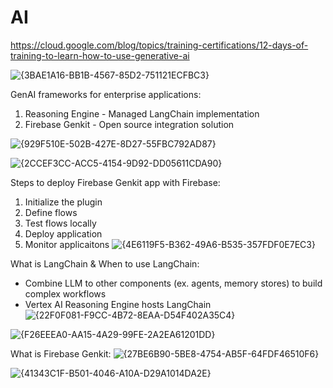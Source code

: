# AI 

https://cloud.google.com/blog/topics/training-certifications/12-days-of-training-to-learn-how-to-use-generative-ai

![{3BAE1A16-BB1B-4567-85D2-751121ECFBC3}](https://github.com/user-attachments/assets/ef4b5524-b6a9-4ac3-bf3a-c9474543c562)


GenAI frameworks for enterprise applications:
1) Reasoning Engine - Managed LangChain implementation
2) Firebase Genkit  - Open source integration solution

![{929F510E-502B-427E-8D27-55FBC792AD87}](https://github.com/user-attachments/assets/0022570b-e000-40ad-ad62-5ffeafb79c06)

![{2CCEF3CC-ACC5-4154-9D92-DD05611CDA90}](https://github.com/user-attachments/assets/daa7196d-4213-41e3-bd66-935b4a5707b3)

Steps to deploy Firebase Genkit app with Firebase:
1. Initialize the plugin
2. Define flows
3. Test flows locally
4. Deploy application
5. Monitor applicaitons
![{4E6119F5-B362-49A6-B535-357FDF0E7EC3}](https://github.com/user-attachments/assets/d322f58d-31e6-4556-95ae-2028cf2aff8d)

What is LangChain & When to use LangChain:
 - Combine LLM to other components (ex. agents, memory stores) to build complex workflows
 - Vertex AI Reasoning Engine hosts LangChain
![{22F0F081-F9CC-4B72-8EAA-D54F402A35C4}](https://github.com/user-attachments/assets/8eb6dab4-268f-481c-8c2b-18ef25b3147f)

![{F26EEEA0-AA15-4A29-99FE-2A2EA61201DD}](https://github.com/user-attachments/assets/333efd56-a5ba-4715-9d2f-c94d7a2ca3e6)

What is Firebase Genkit:
![{27BE6B90-5BE8-4754-AB5F-64FDF46510F6}](https://github.com/user-attachments/assets/de9ee1ba-46d6-455f-8247-a3f62b8223dc)

![{41343C1F-B501-4046-A10A-D29A1014DA2E}](https://github.com/user-attachments/assets/b3ed0b6c-edea-4723-868e-1e01fbbaffa2)








